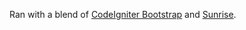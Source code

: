 Ran with a blend of [CodeIgniter Bootstrap](https://github.com/sjlu/CodeIgniter-Bootstrap) and [Sunrise](https://github.com/sjlu/sunrise/).
